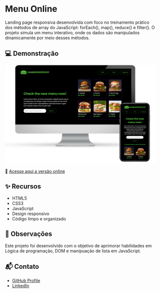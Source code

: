 # Menu Online
Landing page responsiva desenvolvida com foco no treinamento prático dos métodos de array do JavaScript: forEach(), map(), reduce() e filter(). O projeto simula um menu interativo, onde os dados são manipulados dinamicamente por meio desses métodos.


## 💻 Demonstração

<img src="./assets/readme/readme.png" alt="preview" width="500" />

🔗 [Acesse aqui a versão online](https://victorbonifac10.github.io/tool-store/)

## ✨ Recursos

- HTML5
- CSS3 
- JavaScript
- Design responsivo
- Código limpo e organizado

## 📌 Observações

Este projeto foi desenvolvido com o objetivo de aprimorar habilidades em Lógica de programação, DOM e manipuação de lista em JavaScript.

## 📬 Contato

- [GitHub Profile](https://github.com/VictorBonifac10) 
- [LinkedIn](https://www.linkedin.com/in/victor-alves-bonifacio/)
